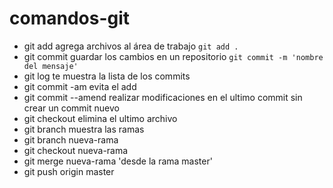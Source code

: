 # comandos-git
* git add agrega archivos al área de trabajo
`` git add . ``
* git commit guardar los cambios en un repositorio
`` git commit -m 'nombre del mensaje' ``
* git log te muestra la lista de los commits
* git commit -am evita el add
* git commit --amend realizar modificaciones en el ultimo commit sin crear un commit nuevo
* git checkout elimina el ultimo archivo
* git branch muestra las ramas 
* git branch nueva-rama
* git checkout nueva-rama
* git merge nueva-rama 'desde la rama master'
* git push origin master